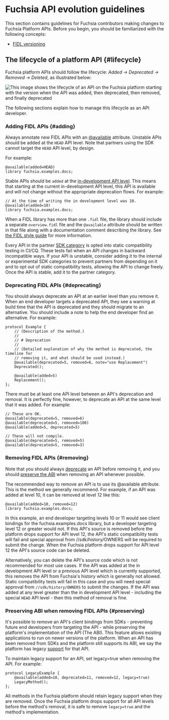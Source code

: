 # Fuchsia API evolution guidelines

This section contains guidelines for Fuchsia contributors making changes to
Fuchsia Platform APIs. Before you begin, you should be familiarized with the
following concepts:

- [FIDL versioning](/docs/reference/fidl/language/versioning.md)

## The lifecycle of a platform API {#lifecycle}

Fuchsia platform APIs should follow the lifecycle:
_Added → Deprecated → Removed → Deleted_, as illustrated below:

![This image shows the lifecycle of an API on the Fuchsia platform starting
  with the version when the API was added, then deprecated, then removed, and
  finally deprecated](images/platform-api-lifecycle.png "Fuchsia platform API
  lifecycle")

The following sections explain how to manage this lifecycle as an API developer.

### Adding FIDL APIs {#adding}

Always annotate new FIDL APIs with an
[@available](/docs/reference/fidl/language/versioning.md)
attribute. Unstable APIs should be added at the `HEAD`
API level. Note that partners using the SDK cannot target
the `HEAD` API level, by design.

For example:

```fidl
@available(added=HEAD)
library fuchsia.examples.docs;
```

Stable APIs should be `added` at the
[in-development API level](/sdk/version_history.json).
This means that starting at the current in-development API
level, this API is available and will not change without
the appropriate deprecation flows.
For example:

```fidl
// At the time of writing the in development level was 10.
@available(added=10)
library fuchsia.examples.docs;
```

When a FIDL library has more than one `.fidl` file, the library should include a
separate `overview.fidl` file and the `@available` attribute should be written in
that file along with a documentation comment describing the library. See
[the FIDL style guide](/docs/development/languages/fidl/guides/style.md#library-overview)
for more information.

Every API in the partner [SDK category](/docs/contribute/sdk/categories.md)
is opted into static compatibility testing in CI/CQ. These tests fail when
an API changes in backward incompatible ways. If your API is unstable, consider
adding it to the internal or experimental SDK categories to prevent partners from
depending on it and to opt out of static compatibility tests, allowing the API
to change freely. Once the API is stable, add it to the partner category.

### Deprecating FIDL APIs {#deprecating}

You should always deprecate an API at an earlier level than you remove it. When
an end developer targets a deprecated API, they see a warning at build time that
the API is deprecated and they should migrate to an alternative. You should
include a note to help the end developer find an alternative. For example:

```fidl
protocol Example {
    // (Description of the method.)
    //
    // # Deprecation
    //
    // (Detailed explanation of why the method is deprecated, the timeline for
    // removing it, and what should be used instead.)
    @available(deprecated=5, removed=6, note="use Replacement")
    Deprecated();

    @available(added=5)
    Replacement();
};
```

There must be at least one API level between an API's deprecation and removal.
It is perfectly fine, however, to deprecate an API at the same level that it was
added. For example:

```fidl
// These are OK.
@available(deprecated=5, removed=6)
@available(deprecated=5, removed=100)
@available(added=5, deprecated=5)

// These will not compile.
@available(deprecated=5, removed=5)
@available(deprecated=5, removed=3)
```

### Removing FIDL APIs {#removing}

Note that you should always [deprecate](#deprecating) an API
before removing it, and you should [preserve the ABI](#preserving)
when removing an API whenever possible.

The recommended way to remove an API is to use its @available attribute. This is the
method we generally recommend. For example, if an API was added at level 10, it
can be removed at level 12 like this:

```
@available(added=10, removed=12)
library fuchsia.examples.docs;
```

In this example, an end developer targeting levels 10 or 11 would see client
bindings for the fuchsia.examples.docs library, but a developer targeting level
12 or greater would not. If this API's source is removed before the platform
drops support for API level 12, the API's static compatibility tests will fail
and special approval from //sdk/history/OWNERS will be required to submit the
change. When the Fuchsia platform drops support for API level 12 the API's source
code can be deleted.

Alternatively, you can delete the API's source code which is not recommended for
most use cases. If the API was added at the in development API level or a
previous API level which is currently supported,  this removes the API from
Fuchsia's history which is generally not allowed. Static compatibility tests
will fail in this case and you will need special approval from
`//sdk/history/OWNERS` to submit the changes. If the API was added at any level
greater than the in development API level - including the special `HEAD` API
level  - then this method of removal is fine.

### Preserving ABI when removing FIDL APIs {#preserving}

It's possible to remove an API's client bindings from SDKs - preventing future
end developers from targeting the API - while preserving the platform's
implementation of the API (The ABI). This feature allows existing applications
to run on newer versions of the platform. When an API has been removed from SDKs
and the platform still supports its ABI, we say the platform has legacy
[support](/docs/reference/fidl/language/versioning.md#legacy)
for that API.

To maintain legacy support for an API, set legacy=true when removing the API.
For example:

```fidl
protocol LegacyExample {
    @available(added=10, deprecated=11, removed=12, legacy=true)
    LegacyMethod();
};
```

All methods in the Fuchsia platform should retain legacy support when they are
removed. Once the Fuchsia platform drops support for all API levels before the
method's removal, it is safe to remove `legacy=true` and the method's
implementation.

